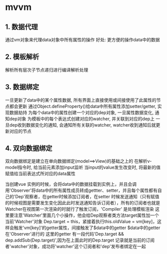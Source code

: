 # mvvm

## 1. 数据代理
  通过vm对象来代理data对象中所有属性的操作
  好处: 更方便的操作data中的数据

## 2. 模板解析
  解析所有层次子节点递归进行编译解析处理

## 3. 数据绑定
  一旦更新了data中的某个属性数据, 所有界面上直接使用或间接使用了此属性的节点都会更新
  通过Object.defineProperty()给data中所有属性添加setter/getter, 实现数据劫持
  为每个data中的属性创建一个对应的dep对象, 一旦属性数据变化, 通知dep对象
  为模板中的每个表达式创建对应的watcher, 并关联到对应的dep上
  一旦dep收到数据变化的通知, 会通知所有关联的watcher, watcher收到通知后就更新对应的节点

## 4. 双向数据绑定
  双向数据绑定是建立在单向数据绑定(model==>View)的基础之上的
  在解析v-model指令时, 给当前元素添加input监听
  当input的value发生改变时, 将最新的值赋值给当前表达式所对应的data属性

  当创建vue 实例的时候，会将data中的数据挂载到实例上，并且会调用'Observer'将data中的所有属性成员转成gettter、setter，并且每个属性都有自己的'Dep'观察者，在getter时候添加订阅者，在setter 时候发送通知（只有赋值的时候视图是需要发生变化因此此时发送通知告诉订阅者），所有的订阅者也就是Watcher在视图第一次渲染的时就行了触发订阅，'Compiler' 是处理模板渲染
  这里要注意'Watcher'里面几个小操作，他会给Dep观察者类方法target属性加一个当前'Watcher'对象
  Dep.target = this，紧接着执行this.oldValue = vm[key]，这样会触发'vm[key]'的getter属性，间接触发了$data中的getter 
  $data中的getter在'Observer'进行的
  这里的getter 有一段代码'Dep.target && dep.addSub(Dep.target)',因为在上面此时的Dep.target 记录就是当前的订阅者'watcher'对象，成功将'watcher'这个订阅者和'dep'发布者绑定在一起
